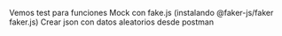 Vemos test para funciones
Mock con fake.js (instalando @faker-js/faker faker.js)
Crear json con datos aleatorios desde postman
